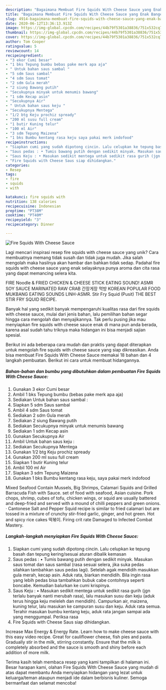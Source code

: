 ```yaml
---
description: "Bagaimana Membuat Fire Squids With Cheese Sauce yang Enak Banget"
title: "Bagaimana Membuat Fire Squids With Cheese Sauce yang Enak Banget"
slug: 4914-bagaimana-membuat-fire-squids-with-cheese-sauce-yang-enak-banget
date: 2020-06-12T13:36:13.913Z
image: https://img-global.cpcdn.com/recipes/44b79f5301a38836/751x532cq70/fire-squids-with-cheese-sauce-foto-resep-utama.jpg
thumbnail: https://img-global.cpcdn.com/recipes/44b79f5301a38836/751x532cq70/fire-squids-with-cheese-sauce-foto-resep-utama.jpg
cover: https://img-global.cpcdn.com/recipes/44b79f5301a38836/751x532cq70/fire-squids-with-cheese-sauce-foto-resep-utama.jpg
author: Tom Cooper
ratingvalue: 5
reviewcount: 14
recipeingredient:
- "3 ekor Cumi besar"
- "1 bks Tepung bumbu bebas pake merk apa aja"
- " Untuk bahan saus sambal "
- "5 sdm Saus sambal"
- "4 sdm Saus tomat"
- "2 sdm Gula merah"
- "2 siung Bawang putih"
- "Secukupnya minyak untuk menumis bawang"
- "1 sdm Kecap asin"
- "Secukupnya Air"
- " Untuk bahan saus keju "
- "Secukupnya Mentega"
- "1/2 btg Keju prochiz spready"
- "200 ml susu full cream"
- "1 butir Kuning telur"
- "100 ml Air"
- "3 sdm Tepung Maizena"
- "1 bks Bumbu kentang rasa keju saya pakai merk indofood"
recipeinstructions:
- "Siapkan cumi yang sudah dipotong cincin. Lalu celupkan ke tepung basah dan tepung kering/sesuai aturan dibalik kemasan"
- "Saus pedas : • Tumis bawang putih dengan sedikit minyak. Masukan saus tomat dan saus sambal (rasa sesuai selera, jika suka pedas silahkan tambahkan saus pedas lagi). Setelah agak mendidih masukkan gula merah, kecap asin. Aduk rata, biarkan mendidih. Bila ingin rasa yang lebih pedas bisa tambahkan bubuk cabe contohnya seperti boncabe. Kemudian balurkan ke cumi krispinya."
- "Saus Keju : • Masukan sedikit mentega untuk sedikit rasa gurih (jgn terlalu banyak nanti merubah rasa), lalu masukan susu dan keju (aduk terus hingga keju meleleh dan mendidih). Campurkan air, maizena, kuning telur, lalu masukan ke campuran susu dan keju. Aduk rata semua. Terahir masukan bumbu kentang keju, aduk rata jangan sampai ada yang menggumpal. Periksa rasa"
- "Fire Squids with Cheese Saus siap dihidangkan."
categories:
- Resep
tags:
- fire
- squids
- with

katakunci: fire squids with 
nutrition: 138 calories
recipecuisine: Indonesian
preptime: "PT38M"
cooktime: "PT40M"
recipeyield: "3"
recipecategory: Dinner

---
```



![Fire Squids With Cheese Sauce](https://img-global.cpcdn.com/recipes/44b79f5301a38836/751x532cq70/fire-squids-with-cheese-sauce-foto-resep-utama.jpg)

Lagi mencari inspirasi resep fire squids with cheese sauce yang unik? Cara membuatnya memang tidak susah dan tidak juga mudah. Jika salah mengolah maka hasilnya akan hambar dan bahkan tidak sedap. Padahal fire squids with cheese sauce yang enak selayaknya punya aroma dan cita rasa yang dapat memancing selera kita.

FIRE Noodle &amp; FRIED CHICKEN &amp; CHEESE STICK EATING SOUND! ASMR SOY SAUCE MARINATED RAW CRAB 간장게장 먹방 KOREAN POPULAR FOOD MUKBANG EATING SOUNDS LINH-ASMR. Stir Fry Squid (Pusit) THE BEST STIR FRY SQUID RECIPE.

Banyak hal yang sedikit banyak mempengaruhi kualitas rasa dari fire squids with cheese sauce, mulai dari jenis bahan, lalu pemilihan bahan segar hingga cara mengolah dan menyajikannya. Tak perlu pusing jika mau menyiapkan fire squids with cheese sauce enak di mana pun anda berada, karena asal sudah tahu triknya maka hidangan ini bisa menjadi sajian spesial.


Berikut ini ada beberapa cara mudah dan praktis yang dapat diterapkan untuk mengolah fire squids with cheese sauce yang siap dikreasikan. Anda bisa membuat Fire Squids With Cheese Sauce memakai 18 bahan dan 4 langkah pembuatan. Berikut ini cara untuk membuat hidangannya.

<!--inarticleads1-->

##### Bahan-bahan dan bumbu yang dibutuhkan dalam pembuatan Fire Squids With Cheese Sauce:

1. Gunakan 3 ekor Cumi besar
1. Ambil 1 bks Tepung bumbu (bebas pake merk apa aja)
1. Sediakan  Untuk bahan saus sambal :
1. Siapkan 5 sdm Saus sambal
1. Ambil 4 sdm Saus tomat
1. Sediakan 2 sdm Gula merah
1. Sediakan 2 siung Bawang putih
1. Sediakan Secukupnya minyak untuk menumis bawang
1. Sediakan 1 sdm Kecap asin
1. Gunakan Secukupnya Air
1. Ambil  Untuk bahan saus keju :
1. Sediakan Secukupnya Mentega
1. Gunakan 1/2 btg Keju prochiz spready
1. Gunakan 200 ml susu full cream
1. Siapkan 1 butir Kuning telur
1. Ambil 100 ml Air
1. Siapkan 3 sdm Tepung Maizena
1. Gunakan 1 bks Bumbu kentang rasa keju, saya pakai merk indofood


Mixed Seafood Contain Mussels, Big Shrimps, Calamari Squids and Grilled Barracuda Fish with Sauce. set of food with seafood, Asian cuisine. Pork chops, shrimp, cubes of tofu, chicken wings, or squid are usually battered and deep-fried and served with a mound of chilli peppers and green onions. · Cantonese Salt and Pepper Squid recipe is similar to fried calamari but are tossed in a mixture of crunchy stir-fried garlic, ginger, and hot green. Hot and spicy rice cakes 떡볶이. Firing crit rate Damaged to Infected Combat Mastery. 

<!--inarticleads2-->

##### Langkah-langkah menyiapkan Fire Squids With Cheese Sauce:

1. Siapkan cumi yang sudah dipotong cincin. Lalu celupkan ke tepung basah dan tepung kering/sesuai aturan dibalik kemasan
1. Saus pedas : • Tumis bawang putih dengan sedikit minyak. Masukan saus tomat dan saus sambal (rasa sesuai selera, jika suka pedas silahkan tambahkan saus pedas lagi). Setelah agak mendidih masukkan gula merah, kecap asin. Aduk rata, biarkan mendidih. Bila ingin rasa yang lebih pedas bisa tambahkan bubuk cabe contohnya seperti boncabe. Kemudian balurkan ke cumi krispinya.
1. Saus Keju : • Masukan sedikit mentega untuk sedikit rasa gurih (jgn terlalu banyak nanti merubah rasa), lalu masukan susu dan keju (aduk terus hingga keju meleleh dan mendidih). Campurkan air, maizena, kuning telur, lalu masukan ke campuran susu dan keju. Aduk rata semua. Terahir masukan bumbu kentang keju, aduk rata jangan sampai ada yang menggumpal. Periksa rasa
1. Fire Squids with Cheese Saus siap dihidangkan.


Increase Max Energy &amp; Energy Rate. Learn how to make cheese sauce with this easy video recipe. Great for cauliflower cheese, fish pies and pasta. Gradually stir in the milk, stirring constantly. Ensure that the milk is completely absorbed and the sauce is smooth and shiny before each addition of more milk. 

Terima kasih telah membaca resep yang kami tampilkan di halaman ini. Besar harapan kami, olahan Fire Squids With Cheese Sauce yang mudah di atas dapat membantu Anda menyiapkan hidangan yang lezat untuk keluarga/teman ataupun menjadi ide dalam berbisnis kuliner. Semoga bermanfaat dan selamat mencoba!
